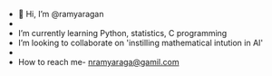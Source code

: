 - 👋 Hi, I’m @ramyaragan
- 
-  I’m currently learning Python, statistics, C programming
-  I’m looking to collaborate on 'instilling mathematical intution in AI'
- 
- How to reach me- nramyaraga@gamil.com

<!---
ramyaragan/ramyaragan is a ✨ special ✨ repository because its `README.md` (this file) appears on your GitHub profile.
You can click the Preview link to take a look at your changes.
--->
